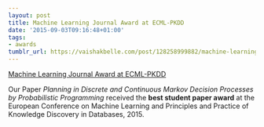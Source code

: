 ```yaml
---
layout: post
title: Machine Learning Journal Award at ECML-PKDD
date: '2015-09-03T09:16:48+01:00'
tags:
- awards
tumblr_url: https://vaishakbelle.com/post/128258999882/machine-learning-journal-award-at-ecml-pkdd
---
```

[Machine Learning Journal Award at ECML-PKDD](http://www.ecmlpkdd2015.org/)  

Our Paper _Planning in Discrete and Continuous Markov Decision Processes by Probabilistic Programming_ received the **best student paper award** at the European Conference on Machine Learning and Principles and Practice of Knowledge Discovery in Databases, 2015.

